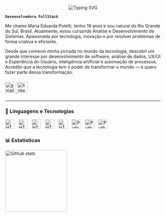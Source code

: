 

<p align="center">
  <img src="https://readme-typing-svg.herokuapp.com?font=Fira+Code&size=22&pause=1000&color=F72585&center=true&vCenter=true&width=435&lines=Olá%2C+eu+sou+a+Maria!:);Desenvolvedora+de+Software;Sempre+em+busca+de+novos+desafios" alt="Typing SVG" />
</p>


**`Desenvolvedora FullStack`**

Me chamo Maria Eduarda Poletti, tenho 19 anos e sou natural do Rio Grande do Sul, Brasil. Atualmente, estou cursando Análise e Desenvolvimento de Sistemas.
 Apaixonada por tecnologia, inovação e por resolver problemas de forma criativa e eficiente.

Desde que comecei minha jornada no mundo da tecnologia, descobri um grande interesse por desenvolvimento de software, análise de dados, UX/UI e Experiência do Usuário, inteligência artificial e automação de processos. Acredito que a tecnologia tem o poder de transformar o mundo — e quero fazer parte dessa transformação.

###

<div align="left">
  <a href="mariapolettidev@gmail.com" target="_blank">
    <img src="https://img.shields.io/static/v1?message=Gmail&logo=gmail&label=&color=D14836&logoColor=white&labelColor=&style=for-the-badge" height="35" alt="gmail logo"  />
  </a>
  <a href="https://www.linkedin.com/in/maria-eduarda-polett/" target="_blank">
    <img src="https://img.shields.io/static/v1?message=LinkedIn&logo=linkedin&label=&color=0077B5&logoColor=white&labelColor=&style=for-the-badge" height="35" alt="linkedin logo"  />
  </a>
</div>

###

--- 
### 🤖 Linguagens e Tecnologias


 <img  align="left" 
    alt="HTML"
    title="HTML" 
    width="30px" 
    style="padding-right: 10px;"  src="https://cdn.jsdelivr.net/gh/devicons/devicon@latest/icons/html5/html5-original.svg" />
 
  <img  align="left" 
    alt="HTML"
    title="CSS" 
    width="30px" 
    style="padding-right: 10px;"  src="https://cdn.jsdelivr.net/gh/devicons/devicon@latest/icons/css3/css3-original.svg" />


  <img align="left" 
    alt="HTML"
    title="PHP"
    width="30px" 
    style="padding-right: 10px;" src="https://cdn.jsdelivr.net/gh/devicons/devicon@latest/icons/php/php-original.svg" />

    
 <img align="left" 
    alt="HTML"
    title="javascript"
    width="30px" 
    style="padding-right: 10px;" src="https://cdn.jsdelivr.net/gh/devicons/devicon@latest/icons/javascript/javascript-original.svg" />
    
  <img align="left" 
    alt="HTML"
    title="React"
    width="30px" 
    style="padding-right: 10px;" src="https://cdn.jsdelivr.net/gh/devicons/devicon@latest/icons/react/react-original.svg" />

    
   <img  align="left" 
    alt="Python" 
    title="MYSQL"
    width="30px" 
    style="padding-right: 10px;" src="https://cdn.jsdelivr.net/gh/devicons/devicon@latest/icons/mysql/mysql-original.svg" />

   
 <img  align="left" 
    alt="Python" 
    title="Typescript"
    width="30px" 
    style="padding-right: 10px;" src="https://cdn.jsdelivr.net/gh/devicons/devicon@latest/icons/typescript/typescript-original.svg" />

    
   <img  align="left" 
    alt="Python" 
    title="Git"
    width="30px" 
    style="padding-right: 10px;" src="https://cdn.jsdelivr.net/gh/devicons/devicon@latest/icons/git/git-original.svg" />

    
<br>
<br>

### 📊 Estatísticas
  
   <img  align="left" 
    alt="Github stats" 
    height="200" 
    style="padding-right: 10px;" 
    src="https://github-readme-stats.vercel.app/api?username=maripoletti&show_icons=true&theme=dracula&include_all_comits=true" />



    
          
